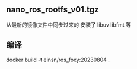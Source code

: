
##  nano_ros_rootfs_v01.tgz 
从最新的镜像文件中同步过来的
安装了 libuv libfmt 等


## 编译
docker build -t einsn/ros_foxy:20230804 .
